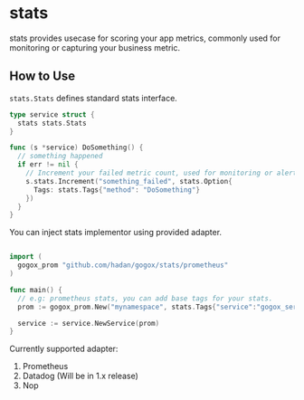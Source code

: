 # stats

stats provides usecase for scoring your app metrics, commonly used for monitoring or capturing your business metric.

## How to Use

`stats.Stats` defines standard stats interface.

```go
type service struct {
  stats stats.Stats
}

func (s *service) DoSomething() {
  // something happened
  if err != nil {
    // Increment your failed metric count, used for monitoring or alerting
    s.stats.Increment("something_failed", stats.Option{
      Tags: stats.Tags{"method": "DoSomething"}
    })
  }
}
```

You can inject stats implementor using provided adapter.
```go

import (
  gogox_prom "github.com/hadan/gogox/stats/prometheus"
)

func main() {
  // e.g: prometheus stats, you can add base tags for your stats.
  prom := gogox_prom.New("mynamespace", stats.Tags{"service":"gogox_service"})

  service := service.NewService(prom)
}
```

Currently supported adapter:
1. Prometheus
2. Datadog (Will be in 1.x release)
3. Nop
